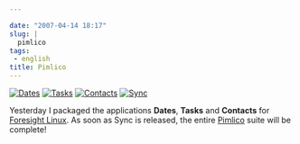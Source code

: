 ```yaml
---

date: "2007-04-14 18:17"
slug: |
  pimlico
tags:
 - english
title: Pimlico
---
```


[![Dates](http://www.pimlico-project.org/images/bignav-dates.png)](http://www.pimlico-project.org/dates.html)
[![Tasks](http://www.pimlico-project.org/images/bignav-tasks.png)](http://www.pimlico-project.org/tasks.html)
[![Contacts](http://www.pimlico-project.org/images/bignav-contacts.png)](http://www.pimlico-project.org/images/bignav-contacts.png)
[![Sync](http://www.pimlico-project.org/images/bignav-sync.png)](http://www.pimlico-project.org/sync.html)

Yesterday I packaged the applications **Dates**, **Tasks** and
**Contacts** for [Foresight Linux](http://foresightlinux.org/). As soon
as Sync is released, the entire
[Pimlico](http://www.pimlico-project.org/) suite will be complete!
